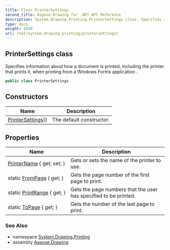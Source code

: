 ```yaml
---
title: Class PrinterSettings
second_title: Aspose.Drawing for .NET API Reference
description: System.Drawing.Printing.PrinterSettings class. Specifies information about how a document is printed including the printer that prints it when printing from a Windows Forms application 
type: docs
weight: 1030
url: /net/system.drawing.printing/printersettings/
---
```

## PrinterSettings class

Specifies information about how a document is printed, including the printer that prints it, when printing from a Windows Forms application .

```csharp
public class PrinterSettings
```

## Constructors

| Name | Description |
| --- | --- |
| [PrinterSettings](printersettings/)() | The default constructor. |

## Properties

| Name | Description |
| --- | --- |
| [PrinterName](../../system.drawing.printing/printersettings/printername/) { get; set; } | Gets or sets the name of the printer to use. |
| static [FromPage](../../system.drawing.printing/printersettings/frompage/) { get; } | Gets the page number of the first page to print. |
| static [PrintRange](../../system.drawing.printing/printersettings/printrange/) { get; } | Gets the page numbers that the user has specified to be printed. |
| static [ToPage](../../system.drawing.printing/printersettings/topage/) { get; } | Gets the number of the last page to print. |

### See Also

* namespace [System.Drawing.Printing](../../system.drawing.printing/)
* assembly [Aspose.Drawing](../../)


